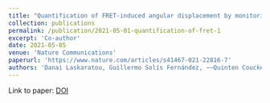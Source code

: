 ```yaml
---
title: "Quantification of FRET-induced angular displacement by monitoring sensitized acceptor anisotropy using a dim fluorescent donor"
collection: publications
permalink: /publication/2021-05-01-quantification-of-fret-1
excerpt: 'Co-author'
date: 2021-05-05
venue: 'Nature Communications'
paperurl: 'https://www.nature.com/articles/s41467-021-22816-7'
authors: 'Danai Laskaratou, Guillermo Solís Fernández, ~~Quinten Coucke~~, Eduard Fron, Susana Rocha, Johan Hofkens, Jelle Hendrix & Hideaki Mizuno'
---
```



Link to paper: [DOI](https://doi.org/10.1038/s41467-021-22816-7)
